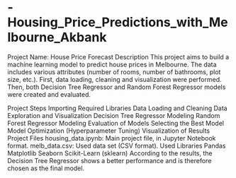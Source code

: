 # -Housing_Price_Predictions_with_Melbourne_Akbank

Project Name: House Price Forecast
Description
This project aims to build a machine learning model to predict house prices in Melbourne. The data includes various attributes (number of rooms, number of bathrooms, plot size, etc.). First, data loading, cleaning and visualization were performed. Then, both Decision Tree Regressor and Random Forest Regressor models were created and evaluated.

Project Steps
Importing Required Libraries
Data Loading and Cleaning
Data Exploration and Visualization
Decision Tree Regressor Modeling
Random Forest Regressor Modeling
Evaluation of Models
Selecting the Best Model
Model Optimization (Hyperparameter Tuning)
Visualization of Results
Project Files
housing_data.ipynb: Main project file, in Jupyter Notebook format.
melb_data.csv: Used data set (CSV format).
Used Libraries
Pandas
Matplotlib
Seaborn
Scikit-Learn (sklearn)
According to the results, the Decision Tree Regressor shows a better performance and is therefore chosen as the final model.
